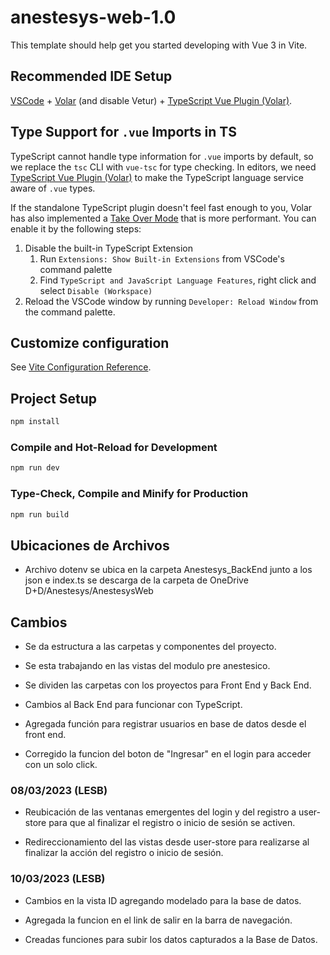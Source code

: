 # anestesys-web-1.0

This template should help get you started developing with Vue 3 in Vite.

## Recommended IDE Setup

[VSCode](https://code.visualstudio.com/) + [Volar](https://marketplace.visualstudio.com/items?itemName=Vue.volar) (and disable Vetur) + [TypeScript Vue Plugin (Volar)](https://marketplace.visualstudio.com/items?itemName=Vue.vscode-typescript-vue-plugin).

## Type Support for `.vue` Imports in TS

TypeScript cannot handle type information for `.vue` imports by default, so we replace the `tsc` CLI with `vue-tsc` for type checking. In editors, we need [TypeScript Vue Plugin (Volar)](https://marketplace.visualstudio.com/items?itemName=Vue.vscode-typescript-vue-plugin) to make the TypeScript language service aware of `.vue` types.

If the standalone TypeScript plugin doesn't feel fast enough to you, Volar has also implemented a [Take Over Mode](https://github.com/johnsoncodehk/volar/discussions/471#discussioncomment-1361669) that is more performant. You can enable it by the following steps:

1. Disable the built-in TypeScript Extension
    1) Run `Extensions: Show Built-in Extensions` from VSCode's command palette
    2) Find `TypeScript and JavaScript Language Features`, right click and select `Disable (Workspace)`
2. Reload the VSCode window by running `Developer: Reload Window` from the command palette.

## Customize configuration

See [Vite Configuration Reference](https://vitejs.dev/config/).

## Project Setup

```sh
npm install
```

### Compile and Hot-Reload for Development

```sh
npm run dev
```

### Type-Check, Compile and Minify for Production

```sh
npm run build
```
## Ubicaciones de Archivos
- Archivo dotenv se ubica en la carpeta Anestesys_BackEnd junto a los json e index.ts se descarga de la carpeta de OneDrive D+D/Anestesys/AnestesysWeb

## Cambios

- Se da estructura a las carpetas y componentes del proyecto.

- Se esta trabajando en las vistas del modulo pre anestesico.

- Se dividen las carpetas con los proyectos para Front End y Back End.

- Cambios al Back End para funcionar con TypeScript.

- Agregada función para registrar usuarios en base de datos desde el front end.

- Corregido la funcion del boton de "Ingresar" en el login para acceder con un solo click.

### 08/03/2023 (LESB)
- Reubicación de las ventanas emergentes del login y del registro a user-store para que al finalizar el registro o inicio de sesión se activen.

- Redireccionamiento del las vistas desde user-store para realizarse al finalizar la acción del registro o inicio de sesión.

### 10/03/2023 (LESB)
- Cambios en la vista ID agregando modelado para la base de datos.

- Agregada la funcion en el link de salir en la barra de navegación.

- Creadas funciones para subir los datos capturados a la Base de Datos.
